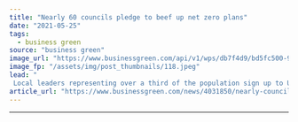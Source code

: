 ```yaml
---
title: "Nearly 60 councils pledge to beef up net zero plans"
date: "2021-05-25"
tags: 
  - business green
source: "business green"
image_url: "https://www.businessgreen.com/api/v1/wps/db7f4d9/bd5fc500-97f1-4551-8b2b-d67f856c77c6/4/london-view-185x114.jpeg"
image_fp: "/assets/img/post_thumbnails/118.jpeg"
lead: "
 Local leaders representing over a third of the population sign up to UK100 initiative that aims to deliver net zero emission communities by 2045 ..."
article_url: "https://www.businessgreen.com/news/4031850/nearly-councils-pledge-beef-net-zero-plans"
---
```


---
